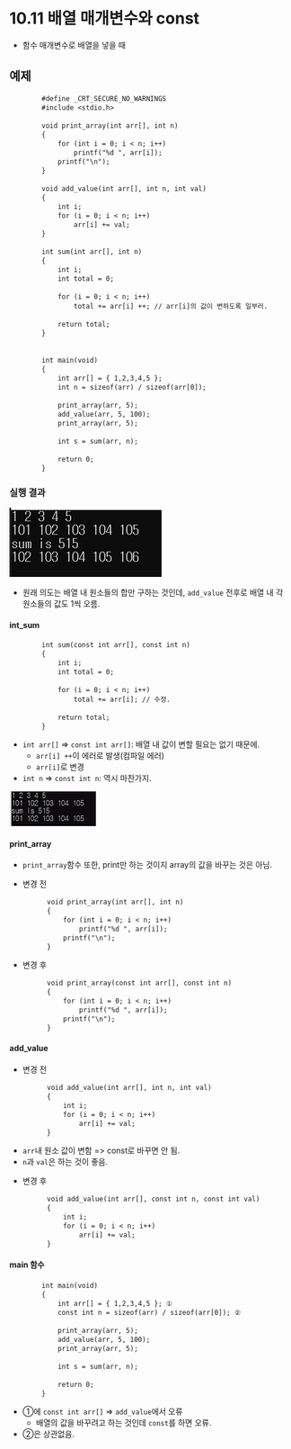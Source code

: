 # 10.11 배열 매개변수와 const

- 함수 매개변수로 배열을 넣을 때

## 예제

            #define _CRT_SECURE_NO_WARNINGS
            #include <stdio.h>

            void print_array(int arr[], int n)
            {
                for (int i = 0; i < n; i++)
                    printf("%d ", arr[i]);
                printf("\n");
            }

            void add_value(int arr[], int n, int val)
            {
                int i;
                for (i = 0; i < n; i++)
                    arr[i] += val;
            }

            int sum(int arr[], int n)
            {
                int i;
                int total = 0;

                for (i = 0; i < n; i++)
                    total += arr[i] ++; // arr[i]의 값이 변하도록 일부러.

                return total;
            }


            int main(void)
            {
                int arr[] = { 1,2,3,4,5 };
                int n = sizeof(arr) / sizeof(arr[0]);

                print_array(arr, 5);
                add_value(arr, 5, 100);
                print_array(arr, 5);

                int s = sum(arr, n);

                return 0;
            }

### 실행 결과

![](../images/chapter10/array15.png)

- 원래 의도는 배열 내 원소들의 합만 구하는 것인데, `add_value` 전후로 배열 내 각 원소들의 값도 1씩 오름.

#### int_sum

            int sum(const int arr[], const int n)
            {
                int i;
                int total = 0;

                for (i = 0; i < n; i++)
                    total += arr[i]; // 수정.

                return total;
            }

- `int arr[]` => `const int arr[]`: 배열 내 값이 변할 필요는 없기 때문에.
  - `arr[i] ++`이 에러로 발생(컴파일 에러)
  - `arr[i]`로 변경
- `int n` => `const int n`: 역시 마찬가지.

![](../images/chapter10/array16.png)

#### print_array

- `print_array`함수 또한, print만 하는 것이지 array의 값을 바꾸는 것은 아님.
- 변경 전

            void print_array(int arr[], int n)
            {
                for (int i = 0; i < n; i++)
                    printf("%d ", arr[i]);
                printf("\n");
            }

- 변경 후

            void print_array(const int arr[], const int n)
            {
                for (int i = 0; i < n; i++)
                    printf("%d ", arr[i]);
                printf("\n");
            }

#### add_value

- 변경 전

            void add_value(int arr[], int n, int val)
            {
                int i;
                for (i = 0; i < n; i++)
                    arr[i] += val;
            }

* `arr`내 원소 값이 변함 => const로 바꾸면 안 됨.
* `n`과 `val`은 하는 것이 좋음.

- 변경 후

            void add_value(int arr[], const int n, const int val)
            {
                int i;
                for (i = 0; i < n; i++)
                    arr[i] += val;
            }

#### main 함수

            int main(void)
            {
                int arr[] = { 1,2,3,4,5 }; ①
                const int n = sizeof(arr) / sizeof(arr[0]); ②

                print_array(arr, 5);
                add_value(arr, 5, 100);
                print_array(arr, 5);

                int s = sum(arr, n);

                return 0;
            }

- ①에 `const int arr[]` => `add_value`에서 오류
  - 배열의 값을 바꾸려고 하는 것인데 `const`를 하면 오류.
- ②은 상관없음.

